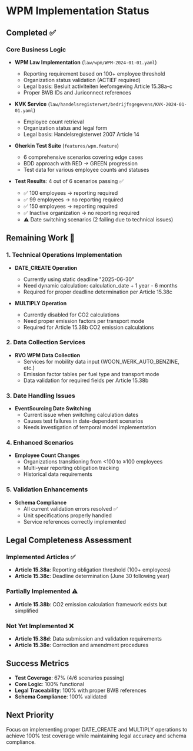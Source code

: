 # WPM Implementation Status

## Completed ✅

### Core Business Logic
- **WPM Law Implementation** (`law/wpm/WPM-2024-01-01.yaml`)
  - Reporting requirement based on 100+ employee threshold
  - Organization status validation (ACTIEF required)
  - Legal basis: Besluit activiteiten leefomgeving Article 15.38a-c
  - Proper BWB IDs and Juriconnect references

- **KVK Service** (`law/handelsregisterwet/bedrijfsgegevens/KVK-2024-01-01.yaml`)
  - Employee count retrieval
  - Organization status and legal form
  - Legal basis: Handelsregisterwet 2007 Article 14

- **Gherkin Test Suite** (`features/wpm.feature`)
  - 6 comprehensive scenarios covering edge cases
  - BDD approach with RED → GREEN progression
  - Test data for various employee counts and statuses

- **Test Results**: 4 out of 6 scenarios passing ✅
  - ✅ 100 employees → reporting required
  - ✅ 99 employees → no reporting required
  - ✅ 150 employees → reporting required
  - ✅ Inactive organization → no reporting required
  - ⚠️ Date switching scenarios (2 failing due to technical issues)

## Remaining Work 🔄

### 1. Technical Operations Implementation
- **DATE_CREATE Operation**
  - Currently using static deadline "2025-06-30"
  - Need dynamic calculation: calculation_date + 1 year - 6 months
  - Required for proper deadline determination per Article 15.38c

- **MULTIPLY Operation**
  - Currently disabled for CO2 calculations
  - Need proper emission factors per transport mode
  - Required for Article 15.38b CO2 emission calculations

### 2. Data Collection Services
- **RVO WPM Data Collection**
  - Services for mobility data input (WOON_WERK_AUTO_BENZINE, etc.)
  - Emission factor tables per fuel type and transport mode
  - Data validation for required fields per Article 15.38b

### 3. Date Handling Issues
- **EventSourcing Date Switching**
  - Current issue when switching calculation dates
  - Causes test failures in date-dependent scenarios
  - Needs investigation of temporal model implementation

### 4. Enhanced Scenarios
- **Employee Count Changes**
  - Organizations transitioning from <100 to ≥100 employees
  - Multi-year reporting obligation tracking
  - Historical data requirements

### 5. Validation Enhancements
- **Schema Compliance**
  - All current validation errors resolved ✅
  - Unit specifications properly handled
  - Service references correctly implemented

## Legal Completeness Assessment

### Implemented Articles ✅
- **Article 15.38a**: Reporting obligation threshold (100+ employees)
- **Article 15.38c**: Deadline determination (June 30 following year)

### Partially Implemented ⚠️
- **Article 15.38b**: CO2 emission calculation framework exists but simplified

### Not Yet Implemented ❌
- **Article 15.38d**: Data submission and validation requirements
- **Article 15.38e**: Correction and amendment procedures

## Success Metrics

- **Test Coverage**: 67% (4/6 scenarios passing)
- **Core Logic**: 100% functional
- **Legal Traceability**: 100% with proper BWB references
- **Schema Compliance**: 100% validated

## Next Priority

Focus on implementing proper DATE_CREATE and MULTIPLY operations to achieve 100% test coverage while maintaining legal accuracy and schema compliance.
